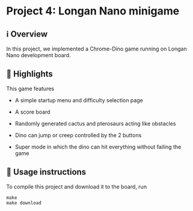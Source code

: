 # Project 4: Longan Nano minigame


## ℹ️ Overview

In this project, we implemented a Chrome-Dino game running on Longan Nano development board. 


## 🌟 Highlights

This game features

- A simple startup menu and difficulty selection page

- A score board

- Randomly generated cactus and pterosaurs acting like obstacles

- Dino can jump or creep controlled by the 2 buttons

- Super mode in which the dino can hit everything without failing the game


## 🚀 Usage instructions

To compile this project and download it to the board, run 

```
make
make download
```

 